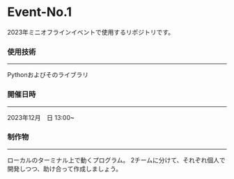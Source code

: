 # Event-No.1

2023年ミニオフラインイベントで使用するリポジトリです。


### 使用技術
---
Pythonおよびそのライブラリ

### 開催日時
---
2023年12月　日 13:00~

### 制作物
---
ローカルのターミナル上で動くプログラム。
2チームに分けて、それぞれ個人で開発しつつ、助け合って作成しましょう。
